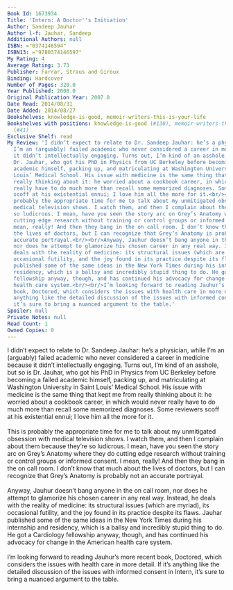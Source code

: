 ```yaml
---
Book Id: 1673934
Title: 'Intern: A Doctor''s Initiation'
Author: Sandeep Jauhar
Author l-f: Jauhar, Sandeep
Additional Authors: null
ISBN: ="0374146594"
ISBN13: ="9780374146597"
My Rating: 4
Average Rating: 3.73
Publisher: Farrar, Straus and Giroux
Binding: Hardcover
Number of Pages: 320.0
Year Published: 2008.0
Original Publication Year: 2007.0
Date Read: 2014/08/31
Date Added: 2014/08/27
Bookshelves: knowledge-is-good, memoir-writers-this-is-your-life
Bookshelves with positions: knowledge-is-good (#130), memoir-writers-this-is-your-life
  (#41)
Exclusive Shelf: read
My Review: 'I didn’t expect to relate to Dr. Sandeep Jauhar: he’s a physician, while
  I’m an (arguably) failed academic who never considered a career in medicine because
  it didn’t intellectually engaging. Turns out, I’m kind of an asshole, but so is
  Dr. Jauhar, who got his PhD in Physics from UC Berkeley before becoming a failed
  academic himself, packing up, and matriculating at Washington University in Saint
  Louis’ Medical School. His issue with medicine is the same thing that kept me from
  really thinking about it: he worried about a cookbook career, in which would never
  really have to do much more than recall some memorized diagnoses. Some reviewers
  scoff at his existential ennui; I love him all the more for it.<br/><br/>This is
  probably the appropriate time for me to talk about my unmitigated obsession with
  medical television shows. I watch them, and then I complain about them because they’re
  so ludicrous. I mean, have you seen the story arc on Grey’s Anatomy where they do
  cutting edge research without training or control groups or informed consent. I
  mean, really! And then they bang in the on call room. I don’t know that much about
  the lives of doctors, but I can recognize that Grey’s Anatomy is probably not an
  accurate portrayal.<br/><br/>Anyway, Jauhur doesn’t bang anyone in the on call room,
  nor does he attempt to glamorize his chosen career in any real way. Instead, he
  deals with the reality of medicine: its structural issues (which are myriad), its
  occasional futility, and the joy found in its practice despite its flaws. Jauhar
  published some of the same ideas in the New York Times during his internship and
  residency, which is a ballsy and incredibly stupid thing to do. He got a Cardiology
  fellowship anyway, though, and has continued his advocacy for change in the American
  health care system.<br/><br/>I’m looking forward to reading Jauhur’s more recent
  book, Doctored, which considers the issues with health care in more detail. If it’s
  anything like the detailed discussion of the issues with informed consent in Intern,
  it’s sure to bring a nuanced argument to the table.'
Spoiler: null
Private Notes: null
Read Count: 1
Owned Copies: 0
---
```


I didn’t expect to relate to Dr. Sandeep Jauhar: he’s a physician, while I’m an (arguably) failed academic who never considered a career in medicine because it didn’t intellectually engaging. Turns out, I’m kind of an asshole, but so is Dr. Jauhar, who got his PhD in Physics from UC Berkeley before becoming a failed academic himself, packing up, and matriculating at Washington University in Saint Louis’ Medical School. His issue with medicine is the same thing that kept me from really thinking about it: he worried about a cookbook career, in which would never really have to do much more than recall some memorized diagnoses. Some reviewers scoff at his existential ennui; I love him all the more for it.<br/><br/>This is probably the appropriate time for me to talk about my unmitigated obsession with medical television shows. I watch them, and then I complain about them because they’re so ludicrous. I mean, have you seen the story arc on Grey’s Anatomy where they do cutting edge research without training or control groups or informed consent. I mean, really! And then they bang in the on call room. I don’t know that much about the lives of doctors, but I can recognize that Grey’s Anatomy is probably not an accurate portrayal.<br/><br/>Anyway, Jauhur doesn’t bang anyone in the on call room, nor does he attempt to glamorize his chosen career in any real way. Instead, he deals with the reality of medicine: its structural issues (which are myriad), its occasional futility, and the joy found in its practice despite its flaws. Jauhar published some of the same ideas in the New York Times during his internship and residency, which is a ballsy and incredibly stupid thing to do. He got a Cardiology fellowship anyway, though, and has continued his advocacy for change in the American health care system.<br/><br/>I’m looking forward to reading Jauhur’s more recent book, Doctored, which considers the issues with health care in more detail. If it’s anything like the detailed discussion of the issues with informed consent in Intern, it’s sure to bring a nuanced argument to the table.